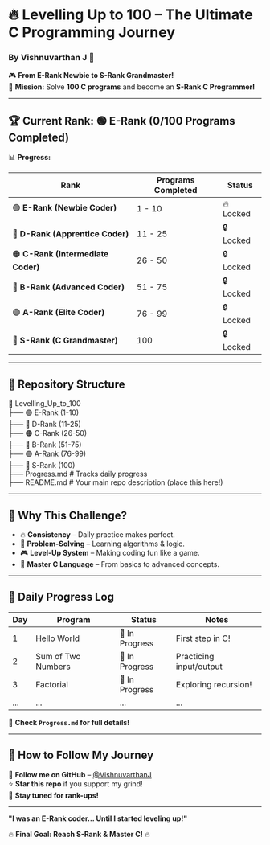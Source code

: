 # **🔥 Levelling Up to 100 – The Ultimate C Programming Journey**
### **By Vishnuvarthan J** 🚀

🎮 **From E-Rank Newbie to S-Rank Grandmaster!**  
🚀 **Mission:** Solve **100 C programs** and become an **S-Rank C Programmer!**  

---

## **🏆 Current Rank: 🟢 E-Rank (0/100 Programs Completed)**  
📊 **Progress:** 

| Rank | Programs Completed | Status |
|------|-------------------|--------|
| 🟢 **E-Rank (Newbie Coder)** | 1 - 10 | 🔥 Locked |
| 🔵 **D-Rank (Apprentice Coder)** | 11 - 25 | 🔒 Locked |
| 🟠 **C-Rank (Intermediate Coder)** | 26 - 50 | 🔒 Locked |
| 🔴 **B-Rank (Advanced Coder)** | 51 - 75 | 🔒 Locked |
| 🟣 **A-Rank (Elite Coder)** | 76 - 99 | 🔒 Locked |
| 🖤 **S-Rank (C Grandmaster)** | 100 | 🔒 Locked |

---

## **📂 Repository Structure**
📂 Levelling_Up_to_100  
 ├── 🟢 E-Rank (1-10)  
 ├── 🔵 D-Rank (11-25)  
 ├── 🟠 C-Rank (26-50)  
 ├── 🔴 B-Rank (51-75)  
 ├── 🟣 A-Rank (76-99)  
 ├── 🖤 S-Rank (100)  
 ├── Progress.md  # Tracks daily progress  
 ├── README.md  # Your main repo description (place this here!)  

---

## **🎯 Why This Challenge?**
- 🔥 **Consistency** – Daily practice makes perfect.  
- 🧠 **Problem-Solving** – Learning algorithms & logic.  
- 🎮 **Level-Up System** – Making coding fun like a game.  
- 🚀 **Master C Language** – From basics to advanced concepts.  

---

## **📜 Daily Progress Log**  

| Day | Program | Status | Notes |
|-----|---------|--------|-------|
|  1  | Hello World | 🔄 In Progress | First step in C! |
|  2  | Sum of Two Numbers | 🔄 In Progress | Practicing input/output |
|  3  | Factorial | 🔄 In Progress | Exploring recursion! |
| ... | ... | ... | ... |

📌 **Check `Progress.md` for full details!**  

---

## **🚀 How to Follow My Journey**  
📢 **Follow me on GitHub** – [@VishnuvarthanJ](https://github.com/your-username)  
⭐ **Star this repo** if you support my grind!  
📌 **Stay tuned for rank-ups!**  

---

**"I was an E-Rank coder… Until I started leveling up!"**  

🔥 **Final Goal: Reach S-Rank & Master C!** 🔥  
